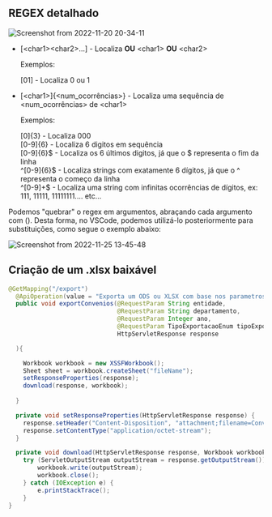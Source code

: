## REGEX detalhado

![Screenshot from 2022-11-20 20-34-11](https://user-images.githubusercontent.com/80921933/202932602-c3c0ad88-7fed-44de-9577-455c0abc59b2.png)

- [\<char1>\<char2>...] - Localiza **OU** \<char1> **OU** \<char2>

  Exemplos:
  
  [01] - Localiza 0 ou 1
  
- [\<char1>]{\<num_ocorrências>} - Localiza uma sequência de <num_ocorrências> de \<char1>

  Exemplos:
  
  [0]{3} - Localiza 000 <br>
  [0-9]{6} - Localiza 6 digitos em sequência <br>
  [0-9]{6}$ - Localiza os 6 últimos digitos, já que o $ representa o fim da linha <br>
  \^[0-9]{6}$ - Localiza strings com exatamente 6 dígitos, já que o ^ representa o começo da linha <br>
  \^[0-9]+$ - Localiza uma string com infinitas ocorrências de dígitos, ex: 111, 11111, 11111111.... etc... <br>
  
Podemos "quebrar" o regex em argumentos, abraçando cada argumento com (<argumento>). Desta forma, no VSCode, podemos utilizá-lo posteriormente para substituições, como segue o exemplo abaixo:

![Screenshot from 2022-11-25 13-45-48](https://user-images.githubusercontent.com/80921933/204028148-d9cbbb78-38da-4b8f-a606-6c0c5c258e94.png)


## Criação de um .xlsx baixável

```java
@GetMapping("/export")
  @ApiOperation(value = "Exporta um ODS ou XLSX com base nos parametros informados")
  public void exportConvenios(@RequestParam String entidade,
                              @RequestParam String departamento,
                              @RequestParam Integer ano,
                              @RequestParam TipoExportacaoEnum tipoExportacaoEnum,
                              HttpServletResponse response

  ){

    Workbook workbook = new XSSFWorkbook();
    Sheet sheet = workbook.createSheet("fileName");
    setResponseProperties(response);
    download(response, workbook);
    
  }

  private void setResponseProperties(HttpServletResponse response) {
    response.setHeader("Content-Disposition", "attachment;filename=Convenios.xlsx;Accept: */*");
    response.setContentType("application/octet-stream");
  }

  private void download(HttpServletResponse response, Workbook workbook){
    try (ServletOutputStream outputStream = response.getOutputStream()) {
        workbook.write(outputStream);
        workbook.close();
    } catch (IOException e) {
        e.printStackTrace();
    }
}
```

